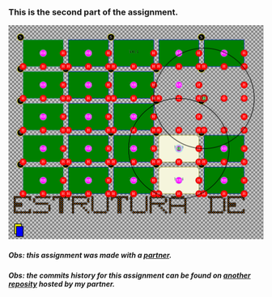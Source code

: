 ### This is the second part of the assignment.

![output-example-for-dq-command](dq-example.png)

##### Obs: this assignment was made with a [partner](https://github.com/wellintonpiassa).

##### Obs: the commits history for this assignment can be found on [another reposity](https://github.com/wellintonpiassa/Estrutura-de-Dados) hosted by my partner.
